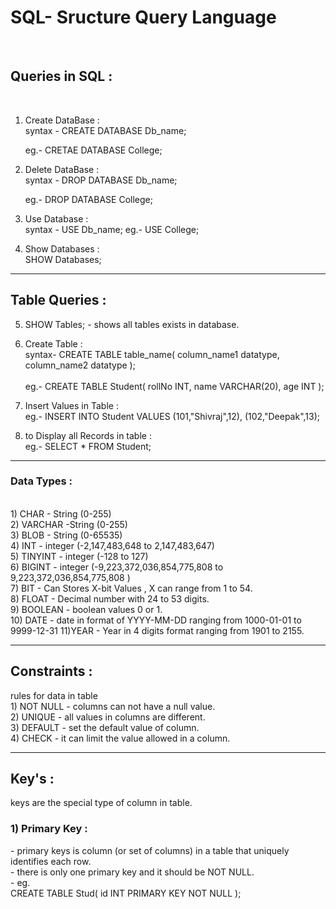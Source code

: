 <h1>SQL- Sructure Query Language</h1> <br>

<h2>Queries in SQL :</h2> <br>

1. Create DataBase : <br>
   syntax - CREATE DATABASE Db_name; <br>

   eg.- CRETAE DATABASE College; <br>

2. Delete DataBase : <br>
   syntax - DROP DATABASE Db_name; <br>

   eg.- DROP DATABASE College; <br>

3. Use Database : <br>
   syntax - USE Db_name;
   eg.- USE College;

4) Show Databases : <br>
   SHOW Databases;

<hr>
 <h2>Table Queries :</h2>

5. SHOW Tables; - shows all tables exists in database. <br>

6) Create Table : <br>
   syntax- CREATE TABLE table_name(
   column_name1 datatype,
   column_name2 datatype
   ); <br><br>
   eg.- CREATE TABLE Student(
   rollNo INT,
   name VARCHAR(20),
   age INT
   );
   <br>

7) Insert Values in Table : <br>
   eg.- INSERT INTO Student
   VALUES
   (101,"Shivraj",12),
   (102,"Deepak",13); <br>

8) to Display all Records in table : <br>
eg.- SELECT \* FROM Student;
<hr>

<h3>Data Types :</h3> <br>
    1) CHAR - String (0-255) <br>
    2) VARCHAR -String (0-255) <br>
    3) BLOB - String (0-65535) <br>
    4) INT - integer (-2,147,483,648 to 2,147,483,647) <br>
    5) TINYINT - integer (-128 to 127)<br>
    6) BIGINT - integer (-9,223,372,036,854,775,808 to 9,223,372,036,854,775,808 ) <br>
    7) BIT - Can Stores X-bit Values , X can range from 1 to 54. <br>
    8) FLOAT - Decimal number with 24 to 53 digits.<br>
    9) BOOLEAN - boolean values 0 or 1. <br>
    10) DATE - date in format of YYYY-MM-DD ranging from 1000-01-01 to 9999-12-31
    11)YEAR - Year in 4 digits format ranging from 1901 to 2155.
<hr>

<h2>Constraints :</h2> rules for data in table
<br>
    1) NOT NULL - columns can not have a null value. <br>
    2) UNIQUE - all values in columns are different.  <br> 
    3) DEFAULT - set the default value of column.  <br>
    4) CHECK - it can limit the value allowed in a column. <br>
<hr>
<h2>Key's :</h2>keys are the special type of column in table. <br>
<h3>1) Primary Key :</h3> 
    - primary keys is column (or set of columns) in a table that uniquely identifies each row. <br>
    - there is only one primary key and it should be NOT NULL. <br>
    - eg.  <br>
         CREATE TABLE Stud(
            id INT PRIMARY KEY 
            NOT NULL 
         );
